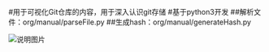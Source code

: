 

#用于可视化Git仓库的内容，用于深入认识git存储
#基于python3开发
##解析文件：org/manual/parseFile.py
##生成hash：org/manual/generateHash.py

![说明图片](http://yanglikun.github.io/github/git-inspect.png)
